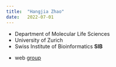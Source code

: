 ```yaml
---
title:  "Hangjia Zhao"
date:   2022-07-01
---
```


* Department of Molecular Life Sciences  
* University of Zurich  
* Swiss Institute of Bioinformatics **SIB**

<!--more-->

* web [group](https://info.baudisgroup.org)  
